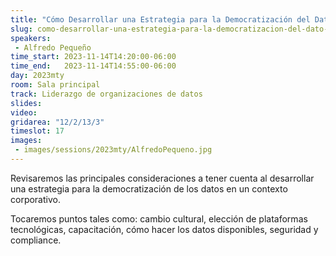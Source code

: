 ```yaml
---
title: "Cómo Desarrollar una Estrategia para la Democratización del Dato en la Compañía"
slug: como-desarrollar-una-estrategia-para-la-democratizacion-del-dato-en-la-compania
speakers:
 - Alfredo Pequeño
time_start: 2023-11-14T14:20:00-06:00
time_end:   2023-11-14T14:55:00-06:00
day: 2023mty
room: Sala principal 
track: Liderazgo de organizaciones de datos
slides: 
video: 
gridarea: "12/2/13/3"
timeslot: 17
images:
 - images/sessions/2023mty/AlfredoPequeno.jpg
---
```


Revisaremos las principales consideraciones a tener cuenta al desarrollar una estrategia para la democratización de los datos en un contexto corporativo. 

Tocaremos puntos tales como: cambio cultural, elección de plataformas tecnológicas, capacitación, cómo hacer los datos disponibles, seguridad y compliance.

